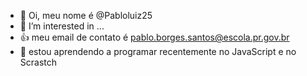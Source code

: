 - 👋 Oi, meu nome é @Pabloluiz25
- 👀 I’m interested in ...
- :+1: meu email de contato é pablo.borges.santos@escola.pr.gov.br
- 🌱 estou aprendendo a programar recentemente no JavaScript e no Scrastch

<!---
Pabloluiz25/Pabloluiz25 is a ✨ special ✨ repository because its `README.md` (this file) appears on your GitHub profile.
You can click the Preview link to take a look at your changes.
--->
